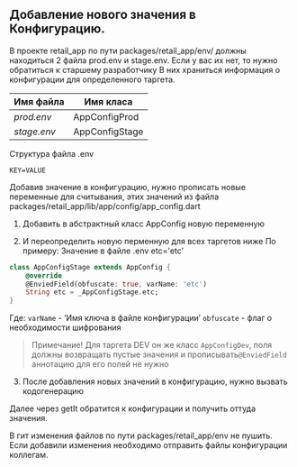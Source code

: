 ## Добавление нового значения в Конфигурацию.

В проекте retail_app по пути packages/retail_app/env/ должны находиться 2 файла prod.env и stage.env. Если у вас их нет, то нужно обратиться к старшему разработчику
В них храниться информация о конфигурации для определенного таргета.

|Имя файла|  Имя  класа |
| ------------ | ------------ |
|  *prod.env* | AppConfigProd  |
|  *stage.env*  |  AppConfigStage |

Структура файла .env
```.env
KEY=VALUE
```
Добавив значение в конфигурацию, нужно прописать новые переменные для считывания, этих значений из файла
packages/retail_app/lib/app/config/app_config.dart

1. Добавить в абстрактный класс AppConfig новую переменную

2.  И переопределить новую перменную для всех таргетов ниже
По примеру:
Значение в файле .env
etc='etc’
```dart
class AppConfigStage extends AppConfig {
	@override
	@EnviedField(obfuscate: true, varName: 'etc')
	String etc = _AppConfigStage.etc;
}
```
Где:
`varName` - ‘Имя ключа в файле конфигурации’
`obfuscate` - флаг о необходимости шифрования
> Примечание!
Для таргета DEV он же класс `AppConfigDev`, поля должны возвращать пустые значения и прописывать`@EnviedField` аннотацию для его полей не нужно

3. После добавления новых значений в конфигурацию, нужно вызвать кодогенерацию

Далее через getIt обратится к конфигурации и получить оттуда значения.

В гит изменения файлов по пути packages/retail_app/env не пушить. Если добавили изменения необходимо отправить файлы конфигурации коллегам.
